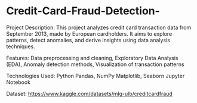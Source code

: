 # Credit-Card-Fraud-Detection-

Project Description:
This project analyzes credit card transaction data from September 2013, made by European cardholders. It aims to explore patterns, detect anomalies, and derive insights using data analysis techniques.

Features:
Data preprocessing and cleaning,
Exploratory Data Analysis (EDA),
Anomaly detection methods,
Visualization of transaction patterns

Technologies Used:
Python
Pandas, NumPy
Matplotlib, Seaborn
Jupyter Notebook

Dataset: https://www.kaggle.com/datasets/mlg-ulb/creditcardfraud
